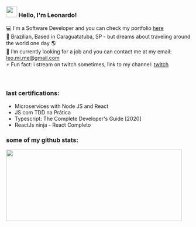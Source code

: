 ### <img src="https://media.giphy.com/media/hvRJCLFzcasrR4ia7z/giphy.gif" width="30px"> Hello, I'm Leonardo!

<!--
**leomendesm/leomendesm** is a ✨ _special_ ✨ repository because its `README.md` (this file) appears on your GitHub profile.

Here are some ideas to get you started:

- 🔭 I’m currently working on ...
- 🌱 I’m currently learning ...
- 👯 I’m looking to collaborate on ...
- 🤔 I’m looking for help with ...
- 💬 Ask me about ...
- 📫 How to reach me: ...
- 😄 Pronouns: ...
- ⚡ Fun fact: ...
-->

💻 I'm a Software Developer and you can check my portfolio [here](https://leomendesm.github.io/) <br>
🏡 Brazilian, Based in Caraguatatuba, SP - but dreams about traveling around the world one day 🌎 <br>
🔭 I’m currently looking for a job and you can contact me at my email: leo.mi.me@gmail.com <br>
⚡ Fun fact: i stream on twitch sometimes, link to my channel:  [twitch](https://www.twitch.tv/leomendesm) <br>

<br>

### last certifications:
- Microservices with Node JS and React
- JS com TDD na Prática
- Typescript: The Complete Developer's Guide [2020]
- ReactJs ninja - React Completo
### some of my github stats:


<img width="480px" height="195px" align="left" src="https://github-readme-stats.vercel.app/api/top-langs/?username=leomendesm&hide=html&layout=compact&theme=buefy" /> 


